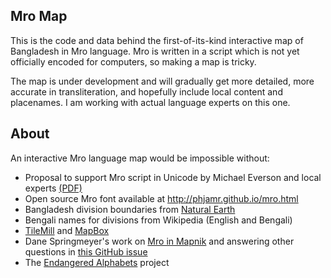 ## Mro Map

This is the code and data behind the first-of-its-kind interactive map of Bangladesh in Mro language. Mro is written in a script which
is not yet officially encoded for computers, so making a map is tricky.

The map is under development and will gradually get more detailed, more accurate in transliteration,
and hopefully include local content and placenames. I am working with actual language experts
on this one.

## About

An interactive Mro language map would be impossible without:

* Proposal to support Mro script in Unicode by Michael Everson and local experts <a href="http://std.dkuug.dk/jtc1/sc2/wg2/docs/n3589.pdf">(PDF)</a>
* Open source Mro font available at http://phjamr.github.io/mro.html
* Bangladesh division boundaries from <a href="http://naturalearthdata.com">Natural Earth</a>
* Bengali names for divisions from Wikipedia (English and Bengali)
* <a href="http://mapbox.com/tilemill">TileMill</a> and <a href="http://mapbox.com">MapBox</a>
* Dane Springmeyer's work on <a href="https://github.com/springmeyer/mro-unicode-mapnik">Mro in Mapnik</a> and answering other questions in <a href="https://github.com/mapbox/tilemill/issues/2138">this GitHub issue</a>
* The <a href="http://endangeredalphabets.com">Endangered Alphabets</a> project
